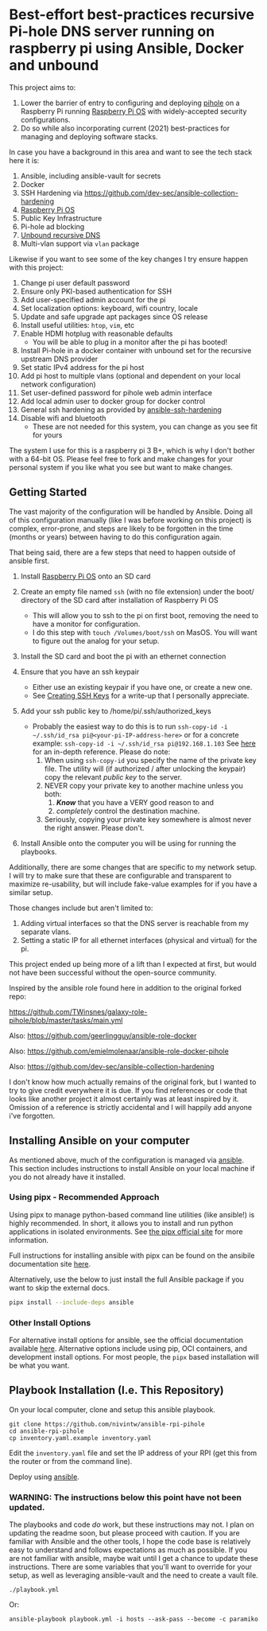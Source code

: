 # Best-effort best-practices recursive Pi-hole DNS server running on raspberry pi using Ansible, Docker and unbound

This project aims to:

1. Lower the barrier of entry to configuring and deploying [pihole](https://pi-hole.net/) on a Raspberry Pi running [Raspberry Pi OS](https://www.raspberrypi.org/software/operating-systems/) with widely-accepted security configurations.
1. Do so while also incorporating current (2021) best-practices for managing and deploying software stacks.

In case you have a background in this area and want to see the tech stack here it is:

1. Ansible, including ansible-vault for secrets
1. Docker
1. SSH Hardening via https://github.com/dev-sec/ansible-collection-hardening
1. [Raspberry Pi OS](https://www.raspberrypi.org/software/operating-systems/)
1. Public Key Infrastructure
1. Pi-hole ad blocking
1. [Unbound recursive DNS](https://docs.pi-hole.net/guides/dns/unbound/)
1. Multi-vlan support via `vlan` package

Likewise if you want to see some of the key changes I try ensure happen with this project:

1. Change pi user default password
1. Ensure only PKI-based authentication for SSH
1. Add user-specified admin account for the pi
1. Set localization options: keyboard, wifi country, locale
1. Update and safe upgrade apt packages since OS release
1. Install useful utilities: `htop`, `vim`, etc
1. Enable HDMI hotplug with reasonable defaults
   - You will be able to plug in a monitor after the pi has booted!
1. Install Pi-hole in a docker container with unbound set for the recursive upstream DNS provider
1. Set static IPv4 address for the pi host
1. Add pi host to multiple vlans (optional and dependent on your local network configuration)
1. Set user-defined password for pihole web admin interface
1. Add local admin user to docker group for docker control
1. General ssh hardening as provided by [ansible-ssh-hardening](https://github.com/dev-sec/ansible-collection-hardening)
1. Disable wifi and bluetooth
   - These are not needed for this system, you can change as you see fit for yours

The system I use for this is a raspberry pi 3 B+, which is why I don't bother with a 64-bit OS. Please feel free to fork and make changes for your personal system if you like what you see but want to make changes.

## Getting Started

The vast majority of the configuration will be handled by Ansible.
Doing all of this configuration manually (like I was before working on this project) is complex, error-prone, and steps are likely to be forgotten in the time (months or years) between having to do this configuration again.

That being said, there are a few steps that need to happen outside of ansible first.

1. Install [Raspberry Pi OS](https://www.raspberrypi.org/software/operating-systems/) onto an SD card
1. Create an empty file named `ssh` (with no file extension) under the boot/ directory of the SD card after installation of Raspberry Pi OS
   - This will allow you to ssh to the pi on first boot, removing the need to have a monitor for configuration.
   - I do this step with `touch /Volumes/boot/ssh` on MasOS. You will want to figure out the analog for your setup.
1. Install the SD card and boot the pi with an ethernet connection
1. Ensure that you have an ssh keypair

   - Either use an existing keypair if you have one, or create a new one.
   - See [Creating SSH Keys](https://confluence.atlassian.com/bitbucketserver/creating-ssh-keys-776639788.html) for a write-up that I personally appreciate.

1. Add your ssh public key to /home/pi/.ssh/authorized_keys
   - Probably the easiest way to do this is to run
     `ssh-copy-id -i ~/.ssh/id_rsa pi@<your-pi-IP-address-here>`
     or for a concrete example:
     `ssh-copy-id -i ~/.ssh/id_rsa pi@192.168.1.103`
     See [here](https://www.ssh.com/academy/ssh/keygen) for an in-depth reference.
     Please do note:
     1. When using `ssh-copy-id` you specify the name of the private key file. The utility will (if authorized / after unlocking the keypair) copy the relevant _public key_ to the server.
     1. NEVER copy your private key to another machine unless you both:
        1. _**Know**_ that you have a VERY good reason to and
        2. _completely_ control the destination machine.
     1. Seriously, copying your private key somewhere is almost never the right answer. Please don't.
1. Install Ansible onto the computer you will be using for running the playbooks.

Additionally, there are some changes that are specific to my network setup. I will try to make sure that these are configurable and transparent to maximize re-usability, but will include fake-value examples for if you have a similar setup.

Those changes include but aren't limited to:

1. Adding virtual interfaces so that the DNS server is reachable from my separate vlans.
1. Setting a static IP for all ethernet interfaces (physical and virtual) for the pi.

This project ended up being more of a lift than I expected at first, but would not have been successful without the open-source community.

Inspired by the ansible role found here in addition to the original forked repo:

https://github.com/TWinsnes/galaxy-role-pihole/blob/master/tasks/main.yml

Also:
https://github.com/geerlingguy/ansible-role-docker

Also:
https://github.com/emielmolenaar/ansible-role-docker-pihole

Also:
https://github.com/dev-sec/ansible-collection-hardening

I don't know how much actually remains of the original fork, but I wanted to try to give credit everywhere it is due. If you find references or code that looks like another project it almost certainly was at least inspired by it. Omission of a reference is strictly accidental and I will happily add anyone i've forgotten.

## Installing Ansible on your computer

As mentioned above, much of the configuration is managed via [ansible](https://docs.ansible.com/).
This section includes instructions to install Ansible on your local machine if you do not already have it installed.

### Using pipx - Recommended Approach

Using pipx to manage python-based command line utilities (like ansible!) is highly recommended.
In short, it allows you to install and run python applications in isolated environments. See [the pipx official site](https://pipx.pypa.io/stable/) for more information.

Full instructions for installing ansible with pipx can be found on the ansibile documentation site [here](https://docs.ansible.com/ansible/latest/installation_guide/intro_installation.html#installing-and-upgrading-ansible-with-pipx).

Alternatively, use the below to just install the full Ansible package if you want to skip the external docs.

```sh
pipx install --include-deps ansible
```

### Other Install Options

For alternative install options for ansible, see the official documentation available [here](https://docs.ansible.com/ansible/latest/installation_guide/intro_installation.html).
Alternative options include using pip, OCI containers, and development install options.
For most people, the `pipx` based installation will be what you want.

## Playbook Installation (I.e. This Repository)

On your local computer, clone and setup this ansible playbook.

```
git clone https://github.com/nivintw/ansible-rpi-pihole
cd ansible-rpi-pihole
cp inventory.yaml.example inventory.yaml
```

Edit the `inventory.yaml` file and set the IP address of your RPI (get this from the router or from the
command line).

Deploy using [ansible](http://www.ansible.com).

### WARNING: The instructions below this point have not been updated.

The playbooks and code _do_ work, but these instructions may not.
I plan on updating the readme soon, but please proceed with caution.
If you are familiar with Ansible and the other tools, I hope the code base is relatively easy to understand and follows expectations as much as possible.
If you are not familiar with ansible, maybe wait until I get a chance to update these instructions.
There are some variables that you'll want to override for your setup, as well as leveraging ansible-vault and the need to create a vault file.

```
./playbook.yml
```

Or:

```
ansible-playbook playbook.yml -i hosts --ask-pass --become -c paramiko
```
